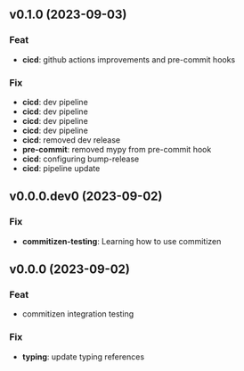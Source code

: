 ## v0.1.0 (2023-09-03)

### Feat

- **cicd**: github actions improvements and pre-commit hooks

### Fix

- **cicd**: dev pipeline
- **cicd**: dev pipeline
- **cicd**: dev pipeline
- **cicd**: dev pipeline
- **cicd**: removed dev release
- **pre-commit**: removed mypy from pre-commit hook
- **cicd**: configuring bump-release
- **cicd**: pipeline update

## v0.0.0.dev0 (2023-09-02)

### Fix

- **commitizen-testing**: Learning how to use commitizen

## v0.0.0 (2023-09-02)

### Feat

- commitizen integration testing

### Fix

- **typing**: update typing references

